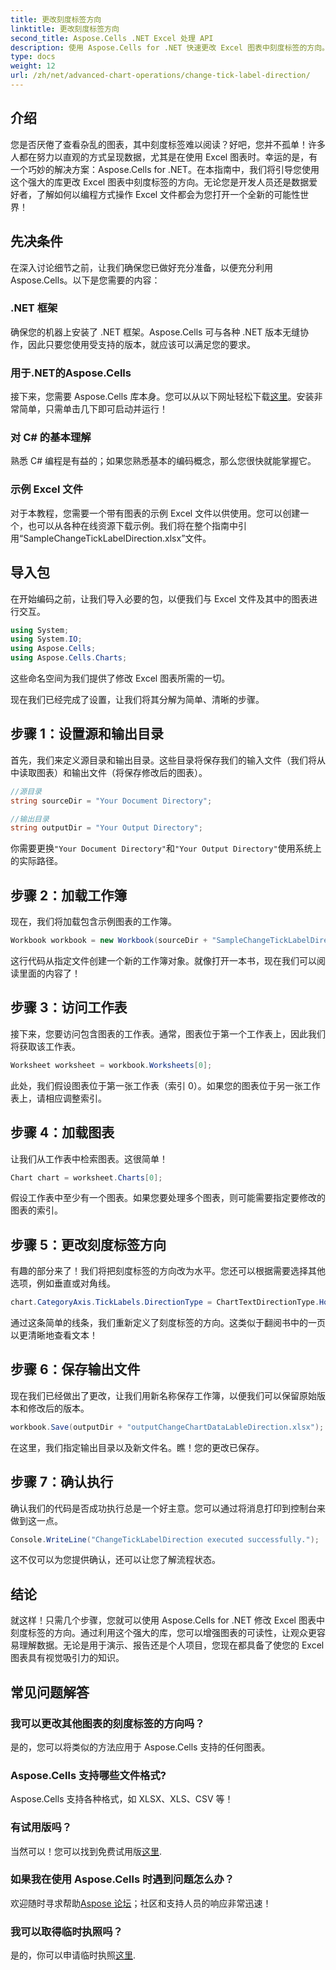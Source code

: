 ```yaml
---
title: 更改刻度标签方向
linktitle: 更改刻度标签方向
second_title: Aspose.Cells .NET Excel 处理 API
description: 使用 Aspose.Cells for .NET 快速更改 Excel 图表中刻度标签的方向。按照本指南进行无缝实施。
type: docs
weight: 12
url: /zh/net/advanced-chart-operations/change-tick-label-direction/
---
```

## 介绍

您是否厌倦了查看杂乱的图表，其中刻度标签难以阅读？好吧，您并不孤单！许多人都在努力以直观的方式呈现数据，尤其是在使用 Excel 图表时。幸运的是，有一个巧妙的解决方案：Aspose.Cells for .NET。在本指南中，我们将引导您使用这个强大的库更改 Excel 图表中刻度标签的方向。无论您是开发人员还是数据爱好者，了解如何以编程方式操作 Excel 文件都会为您打开一个全新的可能性世界！

## 先决条件

在深入讨论细节之前，让我们确保您已做好充分准备，以便充分利用 Aspose.Cells。以下是您需要的内容：

### .NET 框架

确保您的机器上安装了 .NET 框架。Aspose.Cells 可与各种 .NET 版本无缝协作，因此只要您使用受支持的版本，就应该可以满足您的要求。

### 用于.NET的Aspose.Cells

接下来，您需要 Aspose.Cells 库本身。您可以从以下网址轻松下载[这里](https://releases.aspose.com/cells/net/)。安装非常简单，只需单击几下即可启动并运行！

### 对 C# 的基本理解

熟悉 C# 编程是有益的；如果您熟悉基本的编码概念，那么您很快就能掌握它。 

### 示例 Excel 文件

对于本教程，您需要一个带有图表的示例 Excel 文件以供使用。您可以创建一个，也可以从各种在线资源下载示例。我们将在整个指南中引用“SampleChangeTickLabelDirection.xlsx”文件。

## 导入包

在开始编码之前，让我们导入必要的包，以便我们与 Excel 文件及其中的图表进行交互。

```csharp
using System;
using System.IO;
using Aspose.Cells;
using Aspose.Cells.Charts;
```

这些命名空间为我们提供了修改 Excel 图表所需的一切。 

现在我们已经完成了设置，让我们将其分解为简单、清晰的步骤。

## 步骤 1：设置源和输出目录

首先，我们来定义源目录和输出目录。这些目录将保存我们的输入文件（我们将从中读取图表）和输出文件（将保存修改后的图表）。

```csharp
//源目录
string sourceDir = "Your Document Directory";

//输出目录
string outputDir = "Your Output Directory";
```

你需要更换`"Your Document Directory"`和`"Your Output Directory"`使用系统上的实际路径。 

## 步骤 2：加载工作簿

现在，我们将加载包含示例图表的工作簿。 

```csharp
Workbook workbook = new Workbook(sourceDir + "SampleChangeTickLabelDirection.xlsx");
```

这行代码从指定文件创建一个新的工作簿对象。就像打开一本书，现在我们可以阅读里面的内容了！

## 步骤 3：访问工作表

接下来，您要访问包含图表的工作表。通常，图表位于第一个工作表上，因此我们将获取该工作表。

```csharp
Worksheet worksheet = workbook.Worksheets[0];
```

此处，我们假设图表位于第一张工作表（索引 0）。如果您的图表位于另一张工作表上，请相应调整索引。 

## 步骤 4：加载图表

让我们从工作表中检索图表。这很简单！

```csharp
Chart chart = worksheet.Charts[0];
```

假设工作表中至少有一个图表。如果您要处理多个图表，则可能需要指定要修改的图表的索引。

## 步骤 5：更改刻度标签方向

有趣的部分来了！我们将把刻度标签的方向改为水平。您还可以根据需要选择其他选项，例如垂直或对角线。

```csharp
chart.CategoryAxis.TickLabels.DirectionType = ChartTextDirectionType.Horizontal;
```

通过这条简单的线条，我们重新定义了刻度标签的方向。这类似于翻阅书中的一页以更清晰地查看文本！

## 步骤 6：保存输出文件

现在我们已经做出了更改，让我们用新名称保存工作簿，以便我们可以保留原始版本和修改后的版本。

```csharp
workbook.Save(outputDir + "outputChangeChartDataLableDirection.xlsx");
```

在这里，我们指定输出目录以及新文件名。瞧！您的更改已保存。

## 步骤 7：确认执行

确认我们的代码是否成功执行总是一个好主意。您可以通过将消息打印到控制台来做到这一点。

```csharp
Console.WriteLine("ChangeTickLabelDirection executed successfully.");
```

这不仅可以为您提供确认，还可以让您了解流程状态。 

## 结论

就这样！只需几个步骤，您就可以使用 Aspose.Cells for .NET 修改 Excel 图表中刻度标签的方向。通过利用这个强大的库，您可以增强图表的可读性，让观众更容易理解数据。无论是用于演示、报告还是个人项目，您现在都具备了使您的 Excel 图表具有视觉吸引力的知识。

## 常见问题解答

### 我可以更改其他图表的刻度标签的方向吗？  
是的，您可以将类似的方法应用于 Aspose.Cells 支持的任何图表。

### Aspose.Cells 支持哪些文件格式?  
Aspose.Cells 支持各种格式，如 XLSX、XLS、CSV 等！

### 有试用版吗？  
当然可以！您可以找到免费试用版[这里](https://releases.aspose.com/).

### 如果我在使用 Aspose.Cells 时遇到问题怎么办？  
欢迎随时寻求帮助[Aspose 论坛](https://forum.aspose.com/c/cells/9)；社区和支持人员的响应非常迅速！

### 我可以取得临时执照吗？  
是的，你可以申请临时执照[这里](https://purchase.aspose.com/temporary-license/).